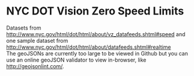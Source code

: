 # NYC DOT Vision Zero Speed Limits
Datasets from http://www.nyc.gov/html/dot/html/about/vz_datafeeds.shtml#speed and one sample dataset from http://www.nyc.gov/html/dot/html/about/datafeeds.shtml#realtime  
The geoJSONs are currently too large to be viewed in Github but you can use an online geoJSON validator to view in-browser, like http://geojsonlint.com/.  
